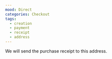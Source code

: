 ```yaml
---
mood: Direct
categories: Checkout
tags:
  - creation
  - payment
  - receipt
  - address
---
```

We will send the purchase receipt to this address.
